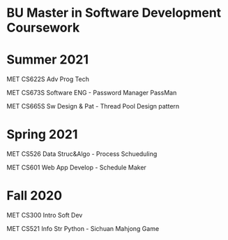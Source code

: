 # BU Master in Software Development Coursework

# Summer 2021

MET CS622S	Adv Prog Tech

MET CS673S	Software ENG - Password Manager PassMan

MET CS665S	Sw Design & Pat - Thread Pool Design pattern

# Spring 2021

MET CS526	Data Struc&Algo - Process Schueduling

MET CS601	Web App Develop - Schedule Maker

# Fall 2020

MET CS300	Intro Soft Dev

MET CS521	Info Str Python - Sichuan Mahjong Game
